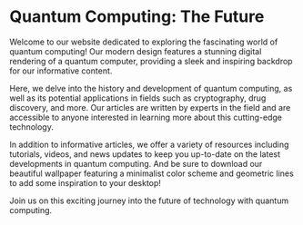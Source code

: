 <!--font:Inter-->

# Quantum Computing: The Future

Welcome to our website dedicated to exploring the fascinating world of quantum computing! Our modern design features a stunning digital rendering of a quantum computer, providing a sleek and inspiring backdrop for our informative content.

Here, we delve into the history and development of quantum computing, as well as its potential applications in fields such as cryptography, drug discovery, and more. Our articles are written by experts in the field and are accessible to anyone interested in learning more about this cutting-edge technology.

In addition to informative articles, we offer a variety of resources including tutorials, videos, and news updates to keep you up-to-date on the latest developments in quantum computing. And be sure to download our beautiful wallpaper featuring a minimalist color scheme and geometric lines to add some inspiration to your desktop!

Join us on this exciting journey into the future of technology with quantum computing.

<!--

Write me markdown content of website with wallpaper:

"A wallpaper featuring a digital rendering of a quantum computer, with a minimalist color scheme and geometric lines."

The header of the page should not be copy of the text but rather a real content of the website which is using this wallpaper.


---


# Quantum Computing Wallpaper

Enhance your desktop with our stunning wallpaper featuring a digital rendering of a quantum computer. The minimalist color scheme and geometric lines create a sleek and modern look that is perfect for any tech enthusiast.

Whether you're a quantum computing expert or just starting to learn about this exciting field, our wallpaper is sure to inspire and motivate you. It's the perfect addition to any workspace, providing a visual reminder of the incredible potential of quantum computing.

Download our wallpaper today and add a touch of cutting-edge technology to your desktop!


---


Heading should not include word "wallpaper". The website should not be about the wallpaper itself, wallpaper is just a related background, rewrite whole content.


---


# Quantum Computing: Exploring the Future of Technology

Welcome to our website dedicated to exploring the exciting world of quantum computing! Our minimalist design features a stunning digital rendering of a quantum computer, providing a sleek and modern backdrop for our content.

Here, we delve into the fascinating field of quantum computing, from its history and development to its potential applications in fields such as cryptography, drug discovery, and more. Our articles are written by experts in the field and are accessible to anyone interested in learning more about this cutting-edge technology.

In addition to informative articles, we also offer resources such as tutorials, videos, and news updates to keep you up-to-date on the latest developments in quantum computing. And don't forget to download our beautiful wallpaper featuring a digital rendering of a quantum computer to add some inspiration to your desktop!

Join us on this exciting journey into the future of technology with quantum computing.


---


Heading is too long, rewrite whole content.


---


# Discovering Quantum Computing: Exploring the Future of Technology

Welcome to our website dedicated to exploring the fascinating world of quantum computing! Our sleek and modern design features a stunning digital rendering of a quantum computer, serving as a backdrop for our informative content.

Here, we delve into the history and development of quantum computing, as well as its potential applications in fields such as cryptography, drug discovery, and more. Our articles are written by experts in the field and are accessible to anyone interested in learning more about this cutting-edge technology.

In addition to informative articles, we offer a variety of resources including tutorials, videos, and news updates to keep you up-to-date on the latest developments in quantum computing. And be sure to download our beautiful wallpaper featuring a minimalist color scheme and geometric lines for a touch of inspiration on your desktop!

Join us on this exciting journey into the future of technology with quantum computing.


---


Heading is too long, rewrite whole content.


---


# Exploring Quantum Computing: The Future of Technology

Welcome to our website dedicated to exploring the fascinating world of quantum computing! Our modern design features a stunning digital rendering of a quantum computer, providing a sleek and inspiring backdrop for our informative content.

Here, we delve into the history and development of quantum computing, as well as its potential applications in fields such as cryptography, drug discovery, and more. Our articles are written by experts in the field and are accessible to anyone interested in learning more about this cutting-edge technology.

In addition to informative articles, we offer a variety of resources including tutorials, videos, and news updates to keep you up-to-date on the latest developments in quantum computing. And be sure to download our beautiful wallpaper featuring a minimalist color scheme and geometric lines to add some inspiration to your desktop!

Join us on this exciting journey into the future of technology with quantum computing.


---


Write me a Google font which is best fitting for the website.

Pick from the list:
- Futura
- Roboto
- Raleway
- Lato
- Montserrat
- Alegreya
- Poppins
- Dancing Script
- Open Sans
- Exo 2
- IBM Plex Sans
- Inter
- Barlow Condensed
- Great Vibes
- Lobster
- Playfair Display
- Orbitron


Write just the font name nothing else.


---


Inter

-->
